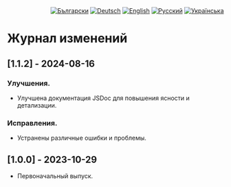 <div id="locales" align="right">
  <a href="../bg/CHANGELOG.md"><img src="https://img.shields.io/badge/BG-grey?style=flat" alt="Български"></a>
  <a href="../de/CHANGELOG.md"><img src="https://img.shields.io/badge/DE-grey?style=flat" alt="Deutsch"></a>
  <a href="../en/CHANGELOG.md"><img src="https://img.shields.io/badge/EN-grey?style=flat" alt="English"></a>
  <a href="../ru/CHANGELOG.md"><img src="https://img.shields.io/badge/RU-blue?style=flat" alt="Русский"></a>
  <a href="../uk/CHANGELOG.md"><img src="https://img.shields.io/badge/UK-grey?style=flat" alt="Українська"></a>
</div>


# Журнал изменений


## [1.1.2] - 2024-08-16

### Улучшения.
* Улучшена документация JSDoc для повышения ясности и детализации.

### Исправления.
* Устранены различные ошибки и проблемы.


## [1.0.0] - 2023-10-29

* Первоначальный выпуск.